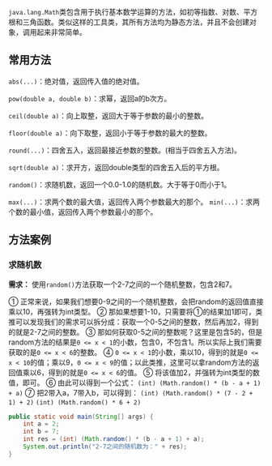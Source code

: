 `java.lang.Math`类包含用于执行基本数学运算的方法，如初等指数、对数、平方根和三角函数。类似这样的工具类，其所有方法均为静态方法，并且不会创建对象，调用起来非常简单。

## 常用方法

`abs(...)`：绝对值，返回传入值的绝对值。

`pow(double a, double b)`：求幂，返回a的b次方。

`ceil(double a)`：向上取整，返回大于等于参数的最小的整数。

`floor(double a)`：向下取整，返回小于等于参数的最大的整数。

`round(...)`：四舍五入，返回最接近参数的整数。(相当于四舍五入方法)。

`sqrt(double a)`：求开方，返回double类型的四舍五入后的平方根。

`random()`：求随机数，返回一个0.0-1.0的随机数。大于等于0而小于1。

`max(...)`：求两个数的最大值，返回传入两个参数最大的那个。
`min(...)`：求两个数的最小值，返回传入两个参数最小的那个。

## 方法案例

### 求随机数

**需求：** 使用`random()`方法获取一个2-7之间的一个随机整数，包含2和7。

① 正常来说，如果我们想要0-9之间的一个随机整数，会把random的返回值直接乘以10，再强转为int类型。
② 那如果想要1-10，只需要将①的结果加1即可，类推可以发现我们的需求可以拆分成：获取一个0-5之间的整数，然后再加2，得到的就是2-7之间的整数。
③ 那如何获取0-5之间的整数呢？这里是包含5的，但是random方法的结果是`0 <= x < 1`的小数，包含0，不包含1。所以实际上我们需要获取的是`0 <= x < 6`的整数。
④ `0 <= x < 1`的小数，乘以10，得到的就是`0 <= x < 10`的值；乘以9，`0 <= x < 9`的值；以此类推，这里可以拿random方法的返回值乘以6，得到的就是`0 <= x < 6`的值。
⑤ 将该值加2，并强转为int类型的数值，即可。
⑥ 由此可以得到一个公式：
`(int) (Math.random() * (b - a + 1) + a)`
⑦ 把2带入a，7带入b，可以得到：
`(int) (Math.random() * (7 - 2 + 1) + 2)`
`(int) (Math.random() * 6 + 2)`

```java
public static void main(String[] args) {
	int a = 2;
	int b = 7;
	int res = (int) (Math.random() * (b - a + 1) + a);
	System.out.println("2-7之间的随机数为：" + res);
}
```
